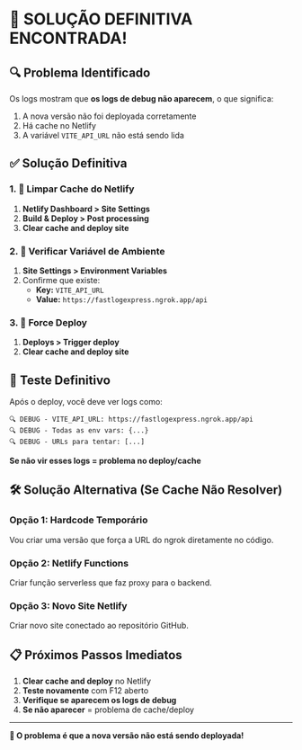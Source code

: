 # 🎯 SOLUÇÃO DEFINITIVA ENCONTRADA!

## 🔍 Problema Identificado

Os logs mostram que **os logs de debug não aparecem**, o que significa:
1. A nova versão não foi deployada corretamente
2. Há cache no Netlify
3. A variável `VITE_API_URL` não está sendo lida

## ✅ Solução Definitiva

### 1. 🧹 Limpar Cache do Netlify
1. **Netlify Dashboard > Site Settings**
2. **Build & Deploy > Post processing**
3. **Clear cache and deploy site**

### 2. 🔧 Verificar Variável de Ambiente
1. **Site Settings > Environment Variables**
2. Confirme que existe:
   - **Key:** `VITE_API_URL`
   - **Value:** `https://fastlogexpress.ngrok.app/api`

### 3. 🚀 Force Deploy
1. **Deploys > Trigger deploy**
2. **Clear cache and deploy site**

## 🎯 Teste Definitivo

Após o deploy, você deve ver logs como:
```
🔍 DEBUG - VITE_API_URL: https://fastlogexpress.ngrok.app/api
🔍 DEBUG - Todas as env vars: {...}
🔍 DEBUG - URLs para tentar: [...]
```

**Se não vir esses logs = problema no deploy/cache**

## 🛠️ Solução Alternativa (Se Cache Não Resolver)

### Opção 1: Hardcode Temporário
Vou criar uma versão que força a URL do ngrok diretamente no código.

### Opção 2: Netlify Functions
Criar função serverless que faz proxy para o backend.

### Opção 3: Novo Site Netlify
Criar novo site conectado ao repositório GitHub.

## 📋 Próximos Passos Imediatos

1. **Clear cache and deploy** no Netlify
2. **Teste novamente** com F12 aberto
3. **Verifique se aparecem os logs de debug**
4. **Se não aparecer** = problema de cache/deploy

---

**🎯 O problema é que a nova versão não está sendo deployada!**